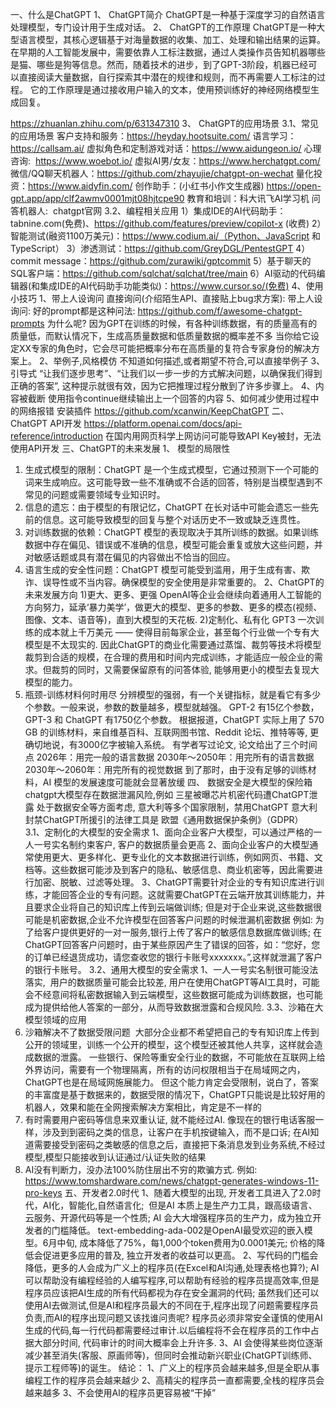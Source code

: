 
一、什么是ChatGPT
1、 ChatGPT简介
ChatGPT是一种基于深度学习的自然语言处理模型，专门设计用于生成对话。
2、 ChatGPT的工作原理
ChatGPT是一种大型语言模型，其核心逻辑基于对海量数据的收集、加工、处理和输出结果的运算。在早期的人工智能发展中，需要依靠人工标注数据，通过人类操作员告知机器哪些是猫、哪些是狗等信息。然而，随着技术的进步，到了GPT-3阶段，机器已经可以直接阅读大量数据，自行探索其中潜在的规律和规则，而不再需要人工标注的过程。
它的工作原理是通过接收用户输入的文本，使用预训练好的神经网络模型生成回复。

https://zhuanlan.zhihu.com/p/631347310
3、 ChatGPT的应用场景
3.1、常见的应用场景
客户支持和服务：https://heyday.hootsuite.com/
语言学习：https://callsam.ai/
虚拟角色和定制游戏对话：https://www.aidungeon.io/
心理咨询:  https://www.woebot.io/
虚拟AI男/女友：https://www.herchatgpt.com/
微信/QQ聊天机器人：https://github.com/zhayujie/chatgpt-on-wechat
量化投资：https://www.aidyfin.com/
创作助手：(小红书小作文生成器) https://open-gpt.app/app/clf2awmv0001mjt08hjtcpe90
教育和培训：科大讯飞AI学习机
问答机器人:  chatgpt官网
3.2、编程相关应用
1）集成IDE的AI代码助手：tabnine.com(免费)、https://github.com/features/preview/copilot-x (收费)
2）智能测试(融资1100万美元)：https://www.codium.ai/（Python、JavaScript 和 TypeScript）
3）渗透测试：https://github.com/GreyDGL/PentestGPT
4）commit message：https://github.com/zurawiki/gptcommit
5）基于聊天的SQL客户端：https://github.com/sqlchat/sqlchat/tree/main
6）AI驱动的代码编辑器(和集成IDE的AI代码助手功能类似)：https://www.cursor.so/(免费)
4、使用小技巧
1、带上人设询问
直接询问(介绍陌生API、直接贴上bug求方案):
带上人设询问:
好的prompt都是这种问法: https://github.com/f/awesome-chatgpt-prompts
为什么呢?
因为GPT在训练的时候，有各种训练数据，有的质量高有的质量低，而默认情况下，生成高质量数据和低质量数据的概率差不多
当你给它设定XX专家的角色时，它会尽可能把概率分布在高质量的复符合专家身份的解决方案上。
2、举例子,风格模仿
不知道如何描述,或者期望不符合,可以直接举例子
3、引导式
“让我们逐步思考”、“让我们以一步一步的方式解决问题，以确保我们得到正确的答案”, 这种提示就很有效，因为它把推理过程分散到了许多步骤上。
4、内容被截断
使用指令continue继续输出上一个回答的内容
5、如何减少使用过程中的网络报错
安装插件 https://github.com/xcanwin/KeepChatGPT
二、ChatGPT API开发
https://platform.openai.com/docs/api-reference/introduction
在国内用网页科学上网访问可能导致API Key被封，无法使用API开发
三、ChatGPT的未来发展
1、 模型的局限性
1) 生成式模型的限制：ChatGPT 是一个生成式模型，它通过预测下一个可能的词来生成响应。这可能导致一些不准确或不合适的回答，特别是当模型遇到不常见的问题或需要领域专业知识时。
2) 信息的遗忘：由于模型的有限记忆，ChatGPT 在长对话中可能会遗忘一些先前的信息。这可能导致模型的回复与整个对话历史不一致或缺乏连贯性。
3) 对训练数据的依赖：ChatGPT 模型的表现取决于其所训练的数据。如果训练数据中存在偏见、错误或不准确的信息，模型可能会重复或放大这些问题，并对敏感话题或具有潜在偏见的内容做出不恰当的回应。
4) 语言生成的安全性问题：ChatGPT 模型可能受到滥用，用于生成有害、欺诈、误导性或不当内容。确保模型的安全使用是非常重要的。
2、ChatGPT的未来发展方向
1)更大、更多、更强
OpenAI等企业会继续向着通用人工智能的方向努力，延承‘暴力美学’，做更大的模型、更多的参数、更多的模态(视频、图像、文本、语音等)，直到大模型的天花板.
2)定制化、私有化
GPT3 一次训练的成本就上千万美元 —— 使得目前每家企业，甚至每个行业做一个专有大模型是不太现实的. 因此ChatGPT的商业化需要通过蒸馏、裁剪等技术将模型裁剪到合适的规模，在合理的费用和时间内完成训练，才能适应一般企业的需求。但裁剪的同时，又需要保留原有的问答体验, 能够用更小的模型去复现大模型的能力。
3) 瓶颈-训练材料何时用尽
分辨模型的强弱，有一个关键指标，就是看它有多少个参数。一般来说，参数的数量越多，模型就越强。
GPT-2 有15亿个参数，GPT-3 和 ChatGPT 有1750亿个参数。
根据报道，ChatGPT 实际上用了 570 GB 的训练材料，来自维基百科、互联网图书馆、Reddit 论坛、推特等等, 更确切地说，有3000亿字被输入系统。
有学者写过论文, 论文给出了三个时间点
2026年：用完一般的语言数据
2030年～2050年：用完所有的语言数据
2030年～2060年：用完所有的视觉数据
到了那时，由于没有足够的训练材料，AI 模型的发展速度可能就会显著放缓
四、 数据安全是大模型的保险箱
chatgpt大模型存在数据泄漏风险,例如 三星被曝芯片机密代码遭ChatGPT泄露
处于数据安全等方面考虑, 意大利等多个国家限制，禁用ChatGPT
意大利封禁ChatGPT所援引的法律工具是 欧盟《通用数据保护条例》（GDPR） 
3.1、定制化的大模型的安全需求
1、面向企业客户大模型，可以通过严格的一人一号实名制约束客户, 客户的数据质量会更高
2、面向企业客户的大模型通常使用更大、更多样化、更专业化的文本数据进行训练，例如网页、书籍、文档等。这些数据可能涉及到客户的隐私、敏感信息、商业机密等，因此需要进行加密、脱敏、过滤等处理。
3、ChatGPT需要针对企业的专有知识库进行训练，才能回答企业的专有问题。这就需要ChatGPT在云端开放其训练能力，并且要求企业将自己的知识库上传到云端做训练; 但是对于企业来说,这些数据很可能是机密数据,企业不允许模型在回答客户问题的时候泄漏机密数据
例如: 为了给客户提供更好的一对一服务,银行上传了客户的敏感信息数据库做训练; 在ChatGPT回答客户问题时，由于某些原因产生了错误的回答，如：“您好，您的订单已经退货成功，请您查收您的银行卡账号xxxxxxx。”,这样就泄漏了客户的银行卡账号。
3.2、通用大模型的安全需求
1、一人一号实名制很可能没法落实,  用户的数据质量可能会比较差, 用户在使用ChatGPT等AI工具时，可能会不经意间将私密数据输入到云端模型，这些数据可能成为训练数据，也可能成为提供给他人答案的一部分，从而导致数据泄露和合规风险.
3.3、沙箱在大模型领域的应用
1) 沙箱解决不了数据受限问题 
大部分企业都不希望把自己的专有知识库上传到公开的领域里，训练一个公开的模型，这个模型还被其他人共享，这样就会造成数据的泄露。
一些银行、保险等重安全行业的数据，不可能放在互联网上给外界访问，需要有一个物理隔离，所有的访问权限相当于在局域网之内，ChatGPT也是在局域网施展能力。
但这个能力肯定会受限制，说白了，答案的丰富度是基于数据来的，数据受限的情况下，ChatGPT只能说是比较好用的机器人，效果和能在全网搜索解决方案相比，肯定是不一样的
2) 有时需要用户密码等信息来双重认证, 就不能经过AI. 像现在的银行电话客服一样，涉及到到密码之类的信息，让客户在手机按键输入，而不是口诉; 在AI知道需要接受到密码之类敏感的信息之后，直接把下条消息发到业务系统,不经过模型,模型只能接收到认证通过/认证失败的结果
3) AI没有判断力，没办法100%防住层出不穷的欺骗方式. 例如: https://www.tomshardware.com/news/chatgpt-generates-windows-11-pro-keys
五、开发者2.0时代
1、随着大模型的出现, 开发者工具进入了2.0时代，AI化，智能化,自然语言化;  但是AI 本质上是生产力工具，跟高级语言、云服务、开源代码等是一个性质; AI 会大大增强程序员的生产力，成为独立开发者的门槛降低。
text-embedding-ada-002是OpenAI最受欢迎的嵌入模型。6月中旬, 成本降低了75%，每1,000个token费用为0.0001美元; 价格的降低会促进更多应用的普及, 独立开发者的收益可以更高。
2、写代码的门槛会降低，更多的人会成为广义上的程序员(在Excel和AI沟通,处理表格也算?);
AI可以帮助没有编程经验的人编写程序,可以帮助有经验的程序员提高效率,但是程序员应该把AI生成的所有代码都视为存在安全漏洞的代码;
虽然我们还可以使用AI去做测试,但是AI和程序员最大的不同在于,程序出现了问题需要程序员负责,而AI的程序出现问题又该找谁问责呢?
程序员必须非常安全谨慎的使用AI生成的代码,每一行代码都需要经过审计.以后编程将不会在程序员的工作中占据大部分时间, 代码审计的时间大概率会上升许多.
3、AI 会使得某些岗位逐渐减少甚至消失(客服、原画师等)，但同时会推动新兴职业(ChatGPT训练师、提示工程师等)的诞生。
结论：
1、广义上的程序员会越来越多,但是全职从事编程工作的程序员会越来越少
2、高精尖的程序员一直都需要,全栈的程序员会越来越多
3、不会使用AI的程序员更容易被“干掉”
